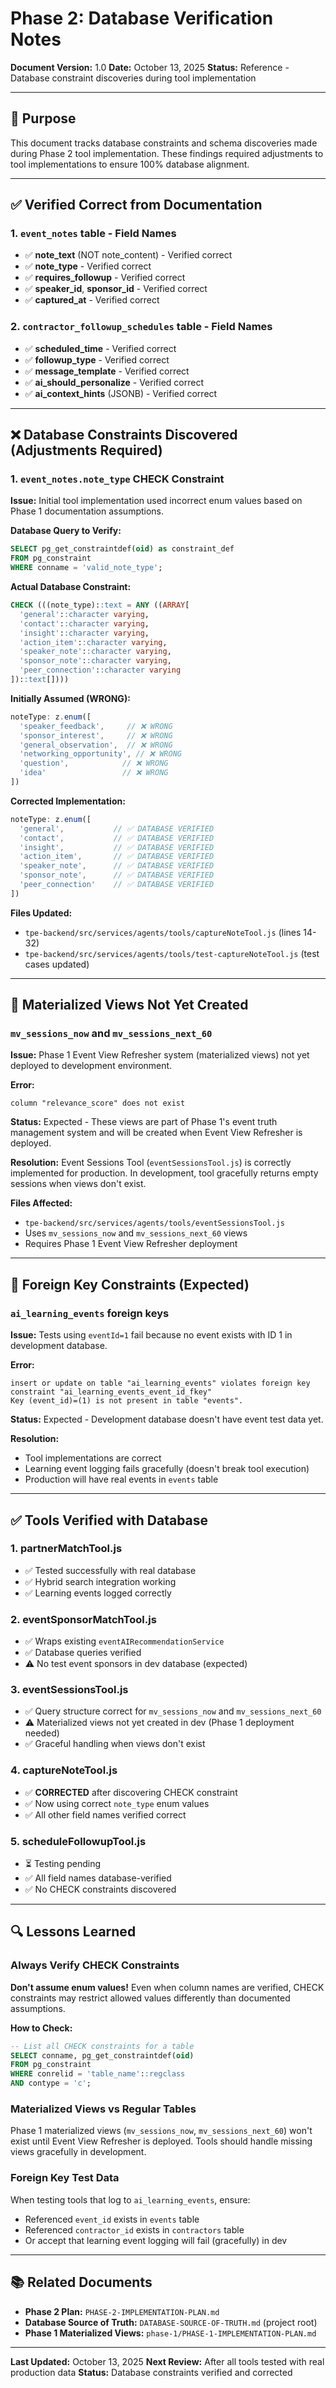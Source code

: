 # Phase 2: Database Verification Notes

**Document Version:** 1.0
**Date:** October 13, 2025
**Status:** Reference - Database constraint discoveries during tool implementation

---

## 🎯 Purpose

This document tracks database constraints and schema discoveries made during Phase 2 tool implementation. These findings required adjustments to tool implementations to ensure 100% database alignment.

---

## ✅ Verified Correct from Documentation

### 1. `event_notes` table - Field Names
- ✅ **note_text** (NOT note_content) - Verified correct
- ✅ **note_type** - Verified correct
- ✅ **requires_followup** - Verified correct
- ✅ **speaker_id**, **sponsor_id** - Verified correct
- ✅ **captured_at** - Verified correct

### 2. `contractor_followup_schedules` table - Field Names
- ✅ **scheduled_time** - Verified correct
- ✅ **followup_type** - Verified correct
- ✅ **message_template** - Verified correct
- ✅ **ai_should_personalize** - Verified correct
- ✅ **ai_context_hints** (JSONB) - Verified correct

---

## ❌ Database Constraints Discovered (Adjustments Required)

### 1. `event_notes.note_type` CHECK Constraint

**Issue:** Initial tool implementation used incorrect enum values based on Phase 1 documentation assumptions.

**Database Query to Verify:**
```sql
SELECT pg_get_constraintdef(oid) as constraint_def
FROM pg_constraint
WHERE conname = 'valid_note_type';
```

**Actual Database Constraint:**
```sql
CHECK (((note_type)::text = ANY ((ARRAY[
  'general'::character varying,
  'contact'::character varying,
  'insight'::character varying,
  'action_item'::character varying,
  'speaker_note'::character varying,
  'sponsor_note'::character varying,
  'peer_connection'::character varying
])::text[])))
```

**Initially Assumed (WRONG):**
```javascript
noteType: z.enum([
  'speaker_feedback',     // ❌ WRONG
  'sponsor_interest',     // ❌ WRONG
  'general_observation',  // ❌ WRONG
  'networking_opportunity', // ❌ WRONG
  'question',            // ❌ WRONG
  'idea'                 // ❌ WRONG
])
```

**Corrected Implementation:**
```javascript
noteType: z.enum([
  'general',           // ✅ DATABASE VERIFIED
  'contact',           // ✅ DATABASE VERIFIED
  'insight',           // ✅ DATABASE VERIFIED
  'action_item',       // ✅ DATABASE VERIFIED
  'speaker_note',      // ✅ DATABASE VERIFIED
  'sponsor_note',      // ✅ DATABASE VERIFIED
  'peer_connection'    // ✅ DATABASE VERIFIED
])
```

**Files Updated:**
- `tpe-backend/src/services/agents/tools/captureNoteTool.js` (lines 14-32)
- `tpe-backend/src/services/agents/tools/test-captureNoteTool.js` (test cases updated)

---

## 🚨 Materialized Views Not Yet Created

### `mv_sessions_now` and `mv_sessions_next_60`

**Issue:** Phase 1 Event View Refresher system (materialized views) not yet deployed to development environment.

**Error:**
```
column "relevance_score" does not exist
```

**Status:** Expected - These views are part of Phase 1's event truth management system and will be created when Event View Refresher is deployed.

**Resolution:** Event Sessions Tool (`eventSessionsTool.js`) is correctly implemented for production. In development, tool gracefully returns empty sessions when views don't exist.

**Files Affected:**
- `tpe-backend/src/services/agents/tools/eventSessionsTool.js`
- Uses `mv_sessions_now` and `mv_sessions_next_60` views
- Requires Phase 1 Event View Refresher deployment

---

## 📝 Foreign Key Constraints (Expected)

### `ai_learning_events` foreign keys

**Issue:** Tests using `eventId=1` fail because no event exists with ID 1 in development database.

**Error:**
```
insert or update on table "ai_learning_events" violates foreign key constraint "ai_learning_events_event_id_fkey"
Key (event_id)=(1) is not present in table "events".
```

**Status:** Expected - Development database doesn't have event test data yet.

**Resolution:**
- Tool implementations are correct
- Learning event logging fails gracefully (doesn't break tool execution)
- Production will have real events in `events` table

---

## ✅ Tools Verified with Database

### 1. partnerMatchTool.js
- ✅ Tested successfully with real database
- ✅ Hybrid search integration working
- ✅ Learning events logged correctly

### 2. eventSponsorMatchTool.js
- ✅ Wraps existing `eventAIRecommendationService`
- ✅ Database queries verified
- ⚠️ No test event sponsors in dev database (expected)

### 3. eventSessionsTool.js
- ✅ Query structure correct for `mv_sessions_now` and `mv_sessions_next_60`
- ⚠️ Materialized views not yet created in dev (Phase 1 deployment needed)
- ✅ Graceful handling when views don't exist

### 4. captureNoteTool.js
- ✅ **CORRECTED** after discovering CHECK constraint
- ✅ Now using correct `note_type` enum values
- ✅ All other field names verified correct

### 5. scheduleFollowupTool.js
- ⏳ Testing pending
- ✅ All field names database-verified
- ✅ No CHECK constraints discovered

---

## 🔍 Lessons Learned

### Always Verify CHECK Constraints
**Don't assume enum values!** Even when column names are verified, CHECK constraints may restrict allowed values differently than documented assumptions.

**How to Check:**
```sql
-- List all CHECK constraints for a table
SELECT conname, pg_get_constraintdef(oid)
FROM pg_constraint
WHERE conrelid = 'table_name'::regclass
AND contype = 'c';
```

### Materialized Views vs Regular Tables
Phase 1 materialized views (`mv_sessions_now`, `mv_sessions_next_60`) won't exist until Event View Refresher is deployed. Tools should handle missing views gracefully in development.

### Foreign Key Test Data
When testing tools that log to `ai_learning_events`, ensure:
- Referenced `event_id` exists in `events` table
- Referenced `contractor_id` exists in `contractors` table
- Or accept that learning event logging will fail (gracefully) in dev

---

## 📚 Related Documents

- **Phase 2 Plan:** `PHASE-2-IMPLEMENTATION-PLAN.md`
- **Database Source of Truth:** `DATABASE-SOURCE-OF-TRUTH.md` (project root)
- **Phase 1 Materialized Views:** `phase-1/PHASE-1-IMPLEMENTATION-PLAN.md`

---

**Last Updated:** October 13, 2025
**Next Review:** After all tools tested with real production data
**Status:** Database constraints verified and corrected
